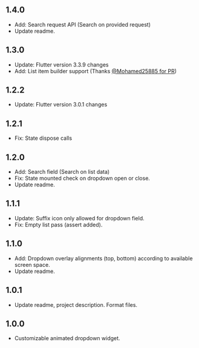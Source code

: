 ## 1.4.0

- Add: Search request API (Search on provided request)
- Update readme.

## 1.3.0

- Update: Flutter version 3.3.9 changes
- Add: List item builder support (Thanks [@Mohamed25885 for PR](https://github.com/AbdullahChauhan/custom-dropdown/pull/14))

## 1.2.2

- Update: Flutter version 3.0.1 changes

## 1.2.1

- Fix: State dispose calls

## 1.2.0

- Add: Search field (Search on list data)
- Fix: State mounted check on dropdown open or close.
- Update readme.

## 1.1.1

- Update: Suffix icon only allowed for dropdown field.
- Fix: Empty list pass (assert added).

## 1.1.0

- Add: Dropdown overlay alignments (top, bottom) according to available screen space.
- Update readme.

## 1.0.1

- Update readme, project description. Format files.

## 1.0.0

- Customizable animated dropdown widget.
